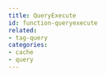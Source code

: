 ```yaml
---
title: QueryExecute
id: function-queryexecute
related:
- tag-query
categories:
- cache
- query
---
```




